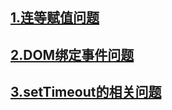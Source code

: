 ## [1.连等赋值问题](https://github.com/lizhengcdst/Qustions/issues/2 "连等赋值问题")

## [2.DOM绑定事件问题](https://github.com/lizhengcdst/Qustions/issues/5 "DOM绑定事件问题")

## [3.setTimeout的相关问题](https://github.com/lizhengcdst/Qustions/issues/6 "setTimeout的相关问题")
